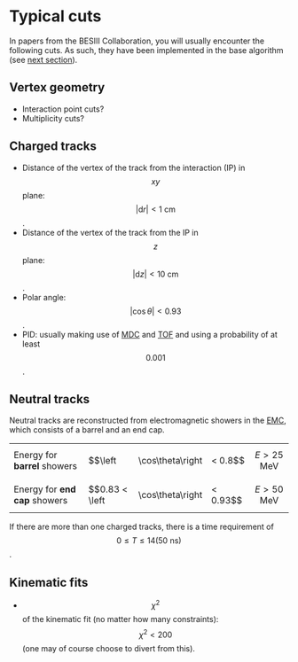 # Typical cuts

In papers from the BESIII Collaboration, you will usually encounter the following cuts. As such, they have been implemented in the base algorithm \(see [next section](base.md)\).

## Vertex geometry

* Interaction point cuts?
* Multiplicity cuts?

## Charged tracks

* Distance of the vertex of the track from the interaction \(IP\) in $$xy$$ plane: $$\left|\text{d}r\right| < 1\text{ cm}$$.
* Distance of the vertex of the track from the IP in $$z$$ plane: $$\left|\text{d}z\right| < 10\text{ cm}$$.
* Polar angle: $$\left|\cos\theta\right| < 0.93$$.
* PID: usually making use of [MDC](../../boss/besiii.md#main-drift-chamber-mdc) and [TOF](../../boss/besiii.md#time-of-flight-system-tof) and using a probability of at least $$0.001$$.

## Neutral tracks

Neutral tracks are reconstructed from electromagnetic showers in the [EMC](../../boss/besiii.md#electromagnetic-calorimeter-emc), which consists of a barrel and an end cap.

|  |  |  |  |  |
| :--- | :--- | :--- | :--- | :--- |
| Energy for **barrel** showers | $$\left | \cos\theta\right | &lt; 0.8$$ | $$E > 25\text{ MeV}$$ |
| Energy for **end cap** showers | $$0.83 &lt; \left | \cos\theta\right | &lt; 0.93$$ | $$E > 50\text{ MeV}$$ |

If there are more than one charged tracks, there is a time requirement of $$0 \leq T \leq 14 (50\text{ ns})$$.

## Kinematic fits

* $$\chi^2$$ of the kinematic fit \(no matter how many constraints\): $$\chi^2 < 200$$ \(one may of course choose to divert from this\).

